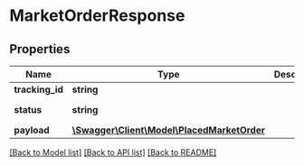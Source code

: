# MarketOrderResponse

## Properties
Name | Type | Description | Notes
------------ | ------------- | ------------- | -------------
**tracking_id** | **string** |  | 
**status** | **string** |  | [default to 'Ok']
**payload** | [**\Swagger\Client\Model\PlacedMarketOrder**](PlacedMarketOrder.md) |  | 

[[Back to Model list]](../../README.md#documentation-for-models) [[Back to API list]](../../README.md#documentation-for-api-endpoints) [[Back to README]](../../README.md)

